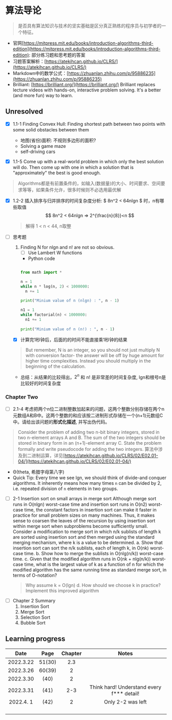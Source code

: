 
# 算法导论

> 是否具有算法知识与技术的坚实基础是区分真正熟练的程序员与初学者的一个特征。

- 官网[https://mitpress.mit.edu/books/introduction-algorithms-third-edition](https://mitpress.mit.edu/books/introduction-algorithms-third-edition): 部分练习题和思考题的答案
- 习题答案解析：[https://atekihcan.github.io/CLRS/](https://atekihcan.github.io/CLRS/)
- Markdown中的数学公式：[https://zhuanlan.zhihu.com/p/95886235](https://zhuanlan.zhihu.com/p/95886235)
- Brilliant: [https://brilliant.org/](https://brilliant.org/) Brilliant replaces lecture videos with hands-on, interactive problem solving. It's a better (and more fun) way to learn.



## Unresolved
- [x] 1.1-1 Finding Convex Hull: Finding shortest path between two points with some solid obstacles between them
    - 地图(省份)面积: 不规则多边形的面积?
    - Solving a game maze
    - self-driving cars
    
- [x] 1.1-5 Come up with a real-world problem in which only the best solution will do. Then come up with one in which a solution that is "approximately" the best is good enough.
> Algorithms都是有前置条件的，如输入(数据量)的大小、时间要求、空间要求等等，如果条件允许，很多时候则不必选用最优解

- [x] 1.2-2 插入排序与归并排序的时间复杂度分析: $ 8n^2 < 64nlgn $ 时，n有哪些取值
    $$
    8n^2 < 64nlgn => 2^{\frac{n}{8}}<n
    $$
    
    > 解得 1 < n < 44, n取整

- [ ] 思考题
  1. Finding N for nlgn and n! are not so obvious. 
     - [ ] Use Lambert W functions
     - Python code
     ```python
     
     from math import *
     
     n = 1
     while n * log(n, 2) < 1000000:
       n += 1
       
     print("Minium value of n (nlgn) : ", n - 1)
     
     n1 = 1
     while factorial(n) < 1000000:
       n1 += 1
       
     print("Minium value of n (n!) : ", n - 1)
     
     ```
  - [x] 计算完1秒钟后，后面的的时间不能直接乘1秒钟的结果
  > But remember, N is an integer, so you should not just multiply N with conversion factor- the answer will be off by huge amount for higher time complexities. Instead you should multiply in the beginning of the calculation.
  - 总结：从结果的比较得出，$2^n$ 和 n! 是非常差的时间复杂度, lgn和根号n是比较好的时间复杂度


### Chapter Two
  - [ ] 2.1-4 考虑把两个n位二进制整数加起来的问题，这两个整数分别存储在两个n元数组A和B中。这两个整数的和应该按二进制形式存储在一个(n+1)元数组C中。请给出该问题的**形式化描述**, 并写出伪代码。
  > Consider the problem of adding two n-bit binary integers, stored in two n-element arrays A and B. The sum of the two integers should be stored in binary form in an (n+1)-element array C. State the problem formally and write pseudocode for adding the two integers.
  > 算法中涉及到二进制运算，详见[https://atekihcan.github.io/CLRS/02/E02.01-04/](https://atekihcan.github.io/CLRS/02/E02.01-04/)

- Θ(theta, 希腊字母第八字)
- Quick Tip: Every time we see lgn, we should think of divide-and conquer algorithms. It inherently means how many times `n` can be divided by 2, i.e. repeated division of `n` elements in two groups.
- [ ] 2-1 Insertion sort on small arrays in merge sort
    Although merge sort runs in O(nlgn) worst-case time and insertion sort runs in O(n2) worst-case time, the constant factors in insertion sort can make it faster in practice for small problem sizes on many machines. Thus, it makes sense to coarsen the leaves of the recursion by using insertion sort within merge sort when subproblems become sufficiently small. Consider a modification to merge sort in which n/k sublists of length k are sorted using insertion sort and then merged using the standard merging mechanism, where k is a value to be determined.
    a. Show that insertion sort can sort the n/k sublists, each of length k, in O(nk) worst-case time.
    b. Show how to merge the sublists in O(nlg(n/k)) worst-case time.
    c. Given that the modified algorithm runs in O(nk + nlg(n/k)) worst-case time, what is the largest value of k as a function of n for which the modified algorithm has the same running time as standard merge sort, in terms of O-notation?
    > Why assume k = O(lgn)
    d. How should we choose k in practice?
    > Implement this improved algorithm
- [ ] Chapter 2 Summary 
    1. Insertion Sort
    2. Merge Sort
    3. Selection Sort
    4. Bubble Sort



## Learning progress

|   Date    |  Page  | Chapter | Notes |
| :-------: | :----: | :-----: | :---: |
| 2022.3.22 | 51(30) |   2.3   |                                           |
| 2022.3.26 | 60(39) |   2     |                                           |
| 2022.3.30 | (40)   |   2     |                                           |
| 2022.3.31 | (41)   |   2-3   | Think hard! Understand every f*** detail! |
| 2022.4. 1 | (42)   |   2     | Only 2-2 was left                         |
|           |        |         |                                           |
|           |        |         |                                           |
|           |        |         |                                           |
|           |        |         |                                           |











